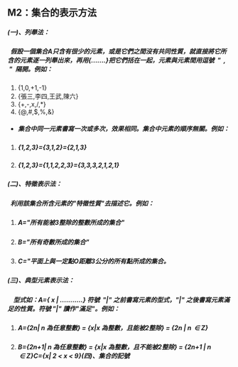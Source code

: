 ## M2：集合的表示方法

##### \(一\)、列舉法：

#####           假設一個集合A只含有很少的元素，或是它們之間沒有共同性質，就直接將它所含的元素逐一列舉出來，再用{.......}把它們括在一起，元素與元素間用逗號  "  ,  "  隔開。例如：

1. {1,0,+1,-1}
2. {張三,李四,王武,陳六}
3. {+,-,x,/,\*}
4. {@,\#,$,%,&}

* ##### 集合中同一元素書寫一次或多次，效果相同。集合中元素的順序無關。例如：

1. ##### {1,2,3}={3,1,2}={2,1,3}
2. ##### {1,2,3}={1,1,2,2,3}={3,3,3,2,1,2,1} 

##### \(二\)、特徵表示法：

#####          利用該集合所含元素的"特徵性質"去描述它。例如：

1. ##### A="所有能被3整除的整數所成的集合"
2. ##### B="所有奇數所成的集合"
3. ##### C="平面上與一定點O距離3公分的所有點所成的集合。

#####  \(三\)、典型元素表示法：

#####           型式如：A={ x \| ...........} 符號  "\|" 之前書寫元素的型式，"\|" 之後書寫元素滿足的性質。符號 "\|" 讀作"滿足"。例如：

1. ##### A={2n\| n 為任意整數} = {x\|x 為整數，且能被2整除} = {2n \| n  ∈ Z}
2. ##### B={2n+1\| n 為任意整數} = {x\|x 為整數，且不能被2整除} = {2n+1 \| n  ∈ Z}C={x\| 2 &lt; x &lt; 9}\(四\)、集合的記號



